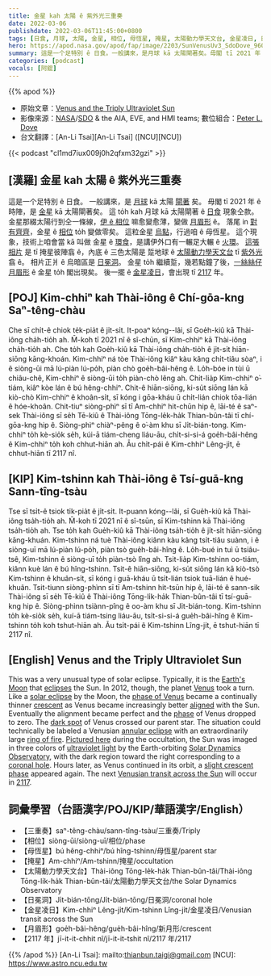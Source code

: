 ```yaml
---
title: 金星 kah 太陽 ê 紫外光三重奏
date: 2022-03-06
publishdate: 2022-03-06T11:45:00+0800
tags: [日食, 月球, 太陽, 金星, 相位, 母恆星, 掩星, 太陽動力學天文台, 金星凌日, 日冕洞, 相位]
hero: https://apod.nasa.gov/apod/fap/image/2203/SunVenusUv3_SdoDove_960_annotated.jpg
summary: 這是一个足特別 ê 日食。一般講來，是月球 kā 太陽閘著矣。毋閣 tī 2021 年 ê 時陣，是金星 kā 太陽閘著矣。
categories: [podcast]
vocals: [阿錕]
---
```


{{% apod %}}

- 原始文章：[Venus and the Triply Ultraviolet Sun](https://apod.nasa.gov/apod/ap220306.html)
- 影像來源：[NASA](https://www.nasa.gov/)/[SDO](https://sdo.gsfc.nasa.gov/) & the AIA, EVE, and HMI teams; 數位組合：[Peter L. Dove](http://www.flickr.com/photos/pldove/)
- 台文翻譯：[An-Li Tsai][An-Li Tsai] ([NCU][NCU])

{{< podcast "cl1md7iux009j0h2qfxm32gzi" >}}

## [漢羅] 金星 kah 太陽 ê 紫外光三重奏
這是一个足特別 ê 日食。
一般講來，是 [月球][Earth's Moon] kā 太陽 [閘著][eclipses] 矣。
毋閣 tī 2021 年 ê 時陣，是 [金星][Venus] kā 太陽閘著矣。
這 to̍h kah 月球 kā 太陽閘著 ê [日食][solar eclipse] 現象仝款。
金星那綴太陽行到仝一條線，[伊 ê 相位][phase of Venus] 嘛愈變愈薄，變做 [月眉形][crescent t] ê。
落尾 in [對有齊齊][aligned]，金星 ê [相位][phase] to̍h 變做零矣。
這粒金星 [烏點][dark spot]，行過咱 ê 母恆星。
這个現象，技術上咱會當 kā 叫做 金星 ê [環食][annular eclipse]，是講伊外口有一輾足大輾 ê [火環][ring of fire]。
[這張相片][Pictured here] 是 tī 掩星彼陣翕 ê，內底 ê 三色太陽是 踅地球 ê [太陽動力學天文台][Solar Dynamics Observatory] tī [紫外光][ultraviolet light] 翕 ê。
相片正爿 ê 烏暗區是 [日冕洞][coronal hole]。
金星 to̍h 繼續踅，幾若點鐘了後，[一絲絲仔月眉形][slight crescent phase] ê 金星 to̍h 閣出現矣。
後一擺 ê [金星凌日][Venusian transit across the Sun]，會出現 tī [2117][2117] 年。

## [POJ] Kim-chhiⁿ kah Thài-iông ê Chí-gōa-kng Saⁿ-têng-chàu
Che sī chi̍t-ê chiok te̍k-pia̍t ê ji̍t-si̍t.
It-poaⁿ kóng--lâi, sī Goe̍h-kiû kā Thài-iông cha̍h-tio̍h ah.
M̄-koh tī 2021 nî ê sî-chūn, sī Kim-chhiⁿ kā Thài-iông cha̍h-tio̍h ah.
Che to̍h kah Goe̍h-kiû kā Thài-iông cha̍h-tio̍h ê ji̍t-si̍t hiān-siōng kāng-khoán.
Kim-chhiⁿ ná tòe Thài-iông kiâⁿ kàu kâng chi̍t-tiâu sòaⁿ, i ê siòng-ūi mā lú-piàn lú-po̍h, piàn chò goe̍h-bâi-hêng ê.
Lo̍h-bóe in tùi ū chiâu-chê, Kim-chhiⁿ ê siòng-ūi to̍h piàn-chò lêng ah.
Chit-lia̍p Kim-chhiⁿ o͘-tiám, kiâⁿ kòe lán ê bú hêng-chhiⁿ.
Chit-ê hiān-siōng, ki-su̍t siōng lán kā kiò-chò Kim-chhiⁿ ê khoân-si̍t, sī kóng i gōa-kháu ū chi̍t-lián chiok tōa-lián ê hóe-khoân.
Chit-tiuⁿ siòng-phìⁿ sī tī Am-chhiⁿ hit-chūn hip ê, lāi-té ê saⁿ-sek Thài-iông sī se̍h Tē-kiû ê Thài-iông Tōng-le̍k-ha̍k Thian-bûn-tâi tī chí-gōa-kng hip ê.
Siòng-phìⁿ chiàⁿ-pêng ê o͘-àm khu sī Ji̍t-bián-tong.
Kim-chhiⁿ to̍h kè-sio̍k se̍h, kúi-ā tiám-cheng liáu-āu, chi̍t-si-si-á goe̍h-bâi-hêng ê Kim-chhiⁿ to̍h koh chhut-hiān ah.
Āu chi̍t-pái ê Kim-chhiⁿ Lêng-ji̍t, ē chhut-hiān tī 2117 nî.


## [KIP] Kim-tshinn kah Thài-iông ê Tsí-guā-kng Sann-tîng-tsàu
Tse sī tsi̍t-ê tsiok ti̍k-pia̍t ê ji̍t-si̍t.
It-puann kóng--lâi, sī Gue̍h-kiû kā Thài-iông tsa̍h-tio̍h ah.
M̄-koh tī 2021 nî ê sî-tsūn, sī Kim-tshinn kā Thài-iông tsa̍h-tio̍h ah.
Tse to̍h kah Gue̍h-kiû kā Thài-iông tsa̍h-tio̍h ê ji̍t-si̍t hiān-siōng kāng-khuán.
Kim-tshinn ná tuè Thài-iông kiânn kàu kâng tsi̍t-tiâu suànn, i ê siòng-uī mā lú-piàn lú-po̍h, piàn tsò gue̍h-bâi-hîng ê.
Lo̍h-bué in tuì ū tsiâu-tsê, Kim-tshinn ê siòng-uī to̍h piàn-tsò lîng ah.
Tsit-lia̍p Kim-tshinn oo-tiám, kiânn kuè lán ê bú hîng-tshinn.
Tsit-ê hiān-siōng, ki-su̍t siōng lán kā kiò-tsò Kim-tshinn ê khuân-si̍t, sī kóng i guā-kháu ū tsi̍t-lián tsiok tuā-lián ê hué-khuân.
Tsit-tiunn siòng-phìnn sī tī Am-tshinn hit-tsūn hip ê, lāi-té ê sann-sik Thài-iông sī se̍h Tē-kiû ê Thài-iông Tōng-li̍k-ha̍k Thian-bûn-tâi tī tsí-guā-kng hip ê.
Siòng-phìnn tsiànn-pîng ê oo-àm khu sī Ji̍t-bián-tong.
Kim-tshinn to̍h kè-sio̍k se̍h, kuí-ā tiám-tsing liáu-āu, tsi̍t-si-si-á gue̍h-bâi-hîng ê Kim-tshinn to̍h koh tshut-hiān ah.
Āu tsi̍t-pái ê Kim-tshinn Lîng-ji̍t, ē tshut-hiān tī 2117 nî.

## [English] Venus and the Triply Ultraviolet Sun

This was a very unusual type of solar eclipse.
Typically, it is the [Earth's Moon][Earth's Moon] that [eclipses][eclipses] the Sun.
In 2012, though, the planet [Venus][Venus] took a turn.
Like a [solar eclipse][solar eclipse] by the Moon, the [phase of Venus][phase of Venus] became a continually thinner [crescent][crescent e] as Venus became increasingly better [aligned][aligned] with the Sun.
Eventually the alignment became perfect and the [phase][phase] of Venus dropped to zero.
The [dark spot][dark spot] of Venus crossed our parent star.
The situation could technically be labeled a Venusian [annular eclipse][annular eclipse] with an extraordinarily large [ring of fire][ring of fire].
[Pictured here][Pictured here] during the occultation, the Sun was imaged in three colors of [ultraviolet light][ultraviolet light] by the Earth-orbiting [Solar Dynamics Observatory][Solar Dynamics Observatory], with the dark region toward the right corresponding to a [coronal hole][coronal hole].
Hours later, as Venus continued in its orbit, a [slight crescent phase][slight crescent phase] appeared again.
The next [Venusian transit across the Sun][Venusian transit across the Sun] will occur in [2117][2117].

## 詞彙學習（台語漢字/POJ/KIP/華語漢字/English）
- 【三重奏】saⁿ-têng-chàu/sann-tîng-tsàu/三重奏/Triply
- 【相位】siòng-ūi/siòng-uī/相位/phase
- 【母恆星】bú hêng-chhiⁿ/bú hîng-tshinn/母恆星/parent star
- 【掩星】Am-chhiⁿ/Am-tshinn/掩星/occultation
- 【太陽動力學天文台】Thài-iông Tōng-le̍k-ha̍k Thian-bûn-tâi/Thài-iông Tōng-li̍k-ha̍k Thian-bûn-tâi/太陽動力學天文台/the Solar Dynamics Observatory
- 【日冕洞】Ji̍t-bián-tōng/Ji̍t-bián-tōng/日冕洞/coronal hole
- 【金星凌日】Kim-chhiⁿ Lêng-ji̍t/Kim-tshinn Lîng-ji̍t/金星凌日/Venusian transit across the Sun
- 【月眉形】goe̍h-bâi-hêng/gue̍h-bâi-hîng/新月形/crescent
- 【2117 年】jī-it-it-chhit nî/jī-it-it-tshit nî/2117 年/2117

{{% /apod %}}
[An-Li Tsai]: mailto:thianbun.taigi@gmail.com
[NCU]: https://www.astro.ncu.edu.tw


[Earth's Moon]:http://en.wikipedia.org/wiki/Moon
[eclipses]:http://xjubier.free.fr/en/site_pages/SolarEclipsesGoogleMaps.html
[Venus]:https://solarsystem.nasa.gov/planets/venus/in-depth/
[solar eclipse]:https://apod.nasa.gov/apod/ap121117.html
[phase of Venus]:http://astrosun2.astro.cornell.edu/academics/courses/astro201/venus_phase.htm
[crescent e]:https://apod.nasa.gov/apod/ap210725.html
[crescent t]:https://apod.tw/daily/20210725/
[aligned]:https://www.lifewithcats.tv/wp-content/uploads/2015/02/yhkjnmkjhgfdge.jpg
[phase]:https://apod.nasa.gov/apod/ap030810.html
[dark spot]:https://apod.nasa.gov/apod/ap120611.html
[annular eclipse]:https://www.nasa.gov/audience/forstudents/5-8/features/nasa-knows/what-is-an-eclipse-58
[ring of fire]:https://apod.nasa.gov/apod/ap200615.html
[Pictured here]:http://www.flickr.com/photos/pldove/7344307970/in/photostream/
[ultraviolet light]:https://science.nasa.gov/ems/10_ultravioletwaves
[Solar Dynamics Observatory]:https://sdo.gsfc.nasa.gov/
[coronal hole]:https://apod.nasa.gov/apod/ap100828.html
[slight crescent phase]:https://apod.nasa.gov/apod/ap130814.html
[Venusian transit across the Sun]:https://en.wikipedia.org/wiki/Transit_of_Venus#Past_and_future_transits
[2117]:https://en.wikipedia.org/wiki/22nd_century#Transits_and_occultations
